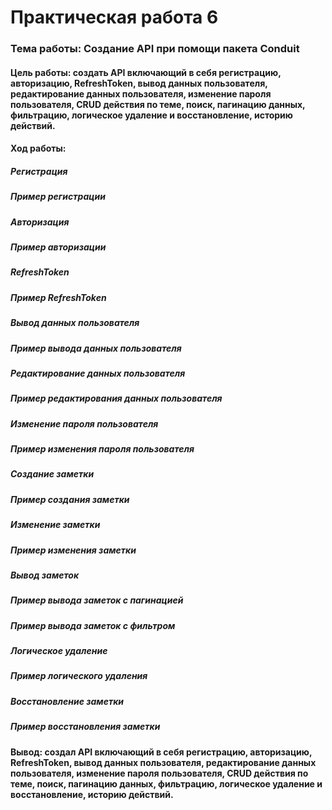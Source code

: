 # Практическая работа 6
### Тема работы: Создание API при помощи пакета Conduit
#### Цель работы: создать API  включающий в себя регистрацию, авторизацию, RefreshToken, вывод данных пользователя, редактирование данных пользователя, изменение пароля пользователя,  CRUD действия по теме, поиск, пагинацию данных, фильтрацию, логическое удаление и восстановление, историю действий.

#### Ход работы: 

##### Регистрация</br>



##### Пример регистрации</br>



##### Авторизация</br>



##### Пример авторизации</br>



##### RefreshToken</br>



##### Пример RefreshToken</br>



##### Вывод данных пользователя</br>



##### Пример вывода данных пользователя</br>



##### Редактирование данных пользователя</br>



##### Пример редактирования данных пользователя</br>



##### Изменение пароля пользователя</br>



##### Пример изменения пароля пользователя</br>



##### Создание заметки</br>



##### Пример создания заметки</br>



##### Изменение заметки </br>



##### Пример изменения заметки</br>



##### Вывод заметок</br>



##### Пример вывода заметок c пагинацией</br>



##### Пример вывода заметок с фильтром</br>



##### Логическое удаление </br>



##### Пример логического удаления</br>



##### Восстановление заметки</br>



##### Пример восстановления заметки</br>



#### Вывод: создал API  включающий в себя регистрацию, авторизацию, RefreshToken, вывод данных пользователя, редактирование данных пользователя, изменение пароля пользователя,  CRUD действия по теме, поиск, пагинацию данных, фильтрацию, логическое удаление и восстановление, историю действий.
